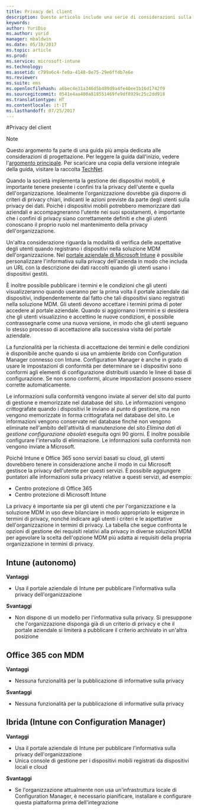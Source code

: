```yaml
---
title: Privacy del client
description: Questo articolo include una serie di considerazioni sulla progettazione per la privacy client da usare in uno scenario di gestione di dispositivi mobili (MDM).
keywords: 
author: YuriDio
ms.author: yurid
manager: mbaldwin
ms.date: 05/18/2017
ms.topic: article
ms.prod: 
ms.service: microsoft-intune
ms.technology: 
ms.assetid: c799a6c4-fe0a-4148-8e75-29e6ffdb7e6e
ms.reviewer: 
ms.suite: ems
ms.openlocfilehash: a6bec4e31a346d5b489d9a4fe40ee1b16d1742f9
ms.sourcegitcommit: 0541e4aa400a818551469fe9df8929c25c2dd918
ms.translationtype: HT
ms.contentlocale: it-IT
ms.lasthandoff: 07/25/2017
---
```

#<a name="client-privacy"></a>Privacy del client

>[!NOTE]
>Questo argomento fa parte di una guida più ampia dedicata alle considerazioni di progettazione. Per leggere la guida dall'inizio, vedere l'[argomento principale](mdm-design-considerations-guide.md). Per scaricare una copia della versione integrale della guida, visitare la raccolta [TechNet](https://gallery.technet.microsoft.com/Mobile-Device-Management-7d401582).

Quando la società implementa la gestione dei dispositivi mobili, è importante tenere presente i confini tra la privacy dell'utente e quella dell'organizzazione. Idealmente l'organizzazione dovrebbe già disporre di criteri di privacy chiari, indicanti le azioni previste da parte degli utenti sulla privacy dei dati. Poiché i dispositivi mobili potrebbero memorizzare dati aziendali e accompagneranno l'utente nei suoi spostamenti, è importante che i confini di privacy siano correttamente definiti e che gli utenti conoscano il proprio ruolo nel mantenimento della privacy dell'organizzazione.

Un'altra considerazione riguarda la modalità di verifica delle aspettative degli utenti quando registrano i dispositivi nella soluzione MDM dell'organizzazione. Nel [portale aziendale di Microsoft Intune](https://technet.microsoft.com/library/dn646957.aspx) è possibile personalizzare l'informativa sulla privacy dell'azienda in modo che includa un URL con la descrizione dei dati raccolti quando gli utenti usano i dispositivi gestiti.

È inoltre possibile pubblicare i termini e le condizioni che gli utenti visualizzeranno quando useranno per la prima volta il portale aziendale dai dispositivi, indipendentemente dal fatto che tali dispositivi siano registrati nella soluzione MDM. Gli utenti devono accettare i termini prima di poter accedere al portale aziendale. Quando si aggiornano i termini e si desidera che gli utenti visualizzino e accettino le nuove condizioni, è possibile contrassegnarle come una nuova versione, in modo che gli utenti seguano lo stesso processo di accettazione alla successiva visita del portale aziendale.

La funzionalità per la richiesta di accettazione dei termini e delle condizioni è disponibile anche quando si usa un ambiente ibrido con Configuration Manager connesso con Intune. Configuration Manager è anche in grado di usare le impostazioni di conformità per determinare se i dispositivi sono conformi agli elementi di configurazione distribuiti usando le linee di base di configurazione. Se non sono conformi, alcune impostazioni possono essere corrette automaticamente.

Le informazioni sulla conformità vengono inviate al server del sito dal punto di gestione e memorizzate nel database del sito. Le informazioni vengono crittografate quando i dispositivi le inviano al punto di gestione, ma non vengono memorizzate in forma crittografata nel database del sito. Le informazioni vengono conservate nel database finché non vengono eliminate nell'ambito dell'attività di manutenzione del sito *Elimina dati di gestione configurazione obsoleti* eseguita ogni 90 giorni.  È inoltre possibile configurare l'intervallo di eliminazione. Le informazioni sulla conformità non vengono inviate a Microsoft.

Poiché Intune e Office 365 sono servizi basati su cloud, gli utenti dovrebbero tenere in considerazione anche il modo in cui Microsoft gestisce la privacy dell'utente per questi servizi. È possibile aggiungere puntatori alle informazioni sulla privacy relative a questi servizi, ad esempio:

- Centro protezione di Office 365
- Centro protezione di Microsoft Intune

La privacy è importante sia per gli utenti che per l'organizzazione e la soluzione MDM in uso deve bilanciare in modo appropriato le esigenze in termini di privacy, nonché indicare agli utenti i criteri e le aspettative dell'organizzazione in termini di privacy. La tabella che segue confronta le opzioni di gestione dei requisiti relativi alla privacy in diverse soluzioni MDM per agevolare la scelta dell'opzione MDM più adatta ai requisiti della propria organizzazione in termini di privacy.

## <a name="intune-standalone"></a>Intune (autonomo)

**Vantaggi**

- Usa il portale aziendale di Intune per pubblicare l'informativa sulla privacy dell'organizzazione

**Svantaggi**

- Non dispone di un modello per l'informativa sulla privacy. Si presuppone che l'organizzazione disponga già di un criterio di privacy e che il portale aziendale si limiterà a pubblicare il criterio archiviato in un'altra posizione

## <a name="office-365-with-mdm"></a>Office 365 con MDM

**Vantaggi**

- Nessuna funzionalità per la pubblicazione di informative sulla privacy

**Svantaggi**

- Nessuna funzionalità per la pubblicazione di informative sulla privacy

## <a name="hybrid-intune-with-configmgr"></a>Ibrida (Intune con Configuration Manager)

**Vantaggi**

- Usa il portale aziendale di Intune per pubblicare l'informativa sulla privacy dell'organizzazione
- Unica console di gestione per i dispositivi mobili registrati da dispositivi locali e cloud

**Svantaggi**

- Se l'organizzazione attualmente non usa un'infrastruttura locale di Configuration Manager, è necessario pianificare, installare e configurare questa piattaforma prima dell'integrazione

